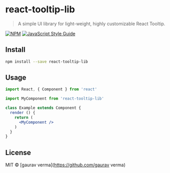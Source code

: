 # react-tooltip-lib

> A simple UI library for light-weight, highly customizable React Tooltip.

[![NPM](https://img.shields.io/npm/v/react-tooltip-lib.svg)](https://www.npmjs.com/package/react-tooltip-lib) [![JavaScript Style Guide](https://img.shields.io/badge/code_style-standard-brightgreen.svg)](https://standardjs.com)

## Install

```bash
npm install --save react-tooltip-lib
```

## Usage

```jsx
import React, { Component } from 'react'

import MyComponent from 'react-tooltip-lib'

class Example extends Component {
  render () {
    return (
      <MyComponent />
    )
  }
}
```

## License

MIT © [gaurav verma](https://github.com/gaurav verma)
